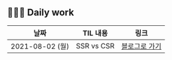 ## 👨🏻‍💻 Daily work

| 날짜            | TIL 내용   | 링크                                                        |
| --------------- | ---------- | ----------------------------------------------------------- |
| 2021-08-02 (월) | SSR vs CSR | [블로그로 가기](https://velog.io/@ongsim123/TIL-SSR-vs-CSR) |
